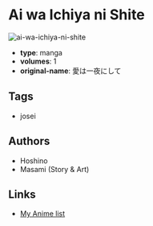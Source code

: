 # Ai wa Ichiya ni Shite

![ai-wa-ichiya-ni-shite](https://cdn.myanimelist.net/images/manga/3/23277.jpg)

-   **type**: manga
-   **volumes**: 1
-   **original-name**: 愛は一夜にして

## Tags

-   josei

## Authors

-   Hoshino
-   Masami (Story & Art)

## Links

-   [My Anime list](https://myanimelist.net/manga/15956/Ai_wa_Ichiya_ni_Shite)
